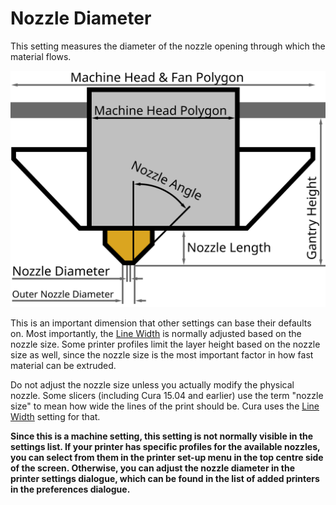 Nozzle Diameter
====
This setting measures the diameter of the nozzle opening through which the material flows.

![Dimensions of the print head](../images/head_dimensions.svg)

This is an important dimension that other settings can base their defaults on. Most importantly, the [Line Width](../resolution/line_width.md) is normally adjusted based on the nozzle size. Some printer profiles limit the layer height based on the nozzle size as well, since the nozzle size is the most important factor in how fast material can be extruded.

<!--if cura_version < 5.0:The nozzle size is also used directly, for one detail: When filling [tiny gaps](../shell/fill_perimeter_gaps.md), line pieces further than two nozzle sizes away from each other are not merged together.-->

Do not adjust the nozzle size unless you actually modify the physical nozzle. Some slicers (including Cura 15.04 and earlier) use the term "nozzle size" to mean how wide the lines of the print should be. Cura uses the [Line Width](../resolution/line_width.md) setting for that.

**Since this is a machine setting, this setting is not normally visible in the settings list. If your printer has specific profiles for the available nozzles, you can select from them in the printer set-up menu in the top centre side of the screen. Otherwise, you can adjust the nozzle diameter in the printer settings dialogue, which can be found in the list of added printers in the preferences dialogue.**